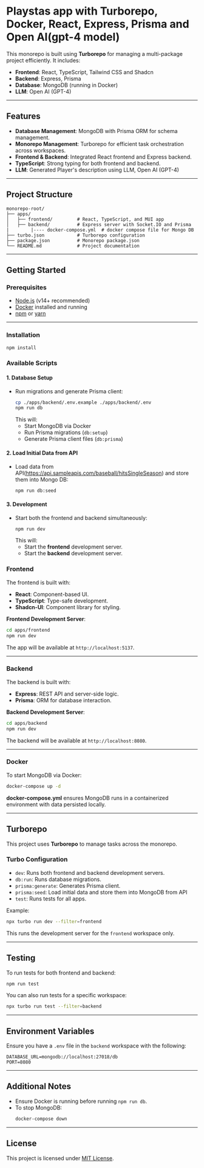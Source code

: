 # **Playstas app with Turborepo, Docker, React, Express, Prisma and Open AI(gpt-4 model)**

This monorepo is built using **Turborepo** for managing a multi-package project efficiently. It includes:

- **Frontend**: React, TypeScript, Tailwind CSS and Shadcn
- **Backend**: Express, Prisma
- **Database**: MongoDB (running in Docker)
- **LLM**: Open AI (GPT-4)

---

## **Features**
- **Database Management**: MongoDB with Prisma ORM for schema management.
- **Monorepo Management**: Turborepo for efficient task orchestration across workspaces.
- **Frontend & Backend**: Integrated React frontend and Express backend.
- **TypeScript**: Strong typing for both frontend and backend.
- **LLM**: Generated Player's description using LLM, Open AI (GPT-4)

---

## **Project Structure**
```
monorepo-root/
├── apps/
│   ├── frontend/         # React, TypeScript, and MUI app
│   ├── backend/          # Express server with Socket.IO and Prisma
|        |---- docker-compose.yml  # docker compose file for Mongo DB
├── turbo.json            # Turborepo configuration
├── package.json          # Monorepo package.json
└── README.md             # Project documentation
```

---

## **Getting Started**

### **Prerequisites**
- [Node.js](https://nodejs.org/) (v14+ recommended)
- [Docker](https://www.docker.com/) installed and running
- [npm](https://www.npmjs.com/) or [yarn](https://yarnpkg.com/)

---

### **Installation**

   ```bash
   npm install
   ```

### **Available Scripts**

#### **1. Database Setup**
- Run migrations and generate Prisma client:
  ```bash
  cp ./apps/backend/.env.example ./apps/backend/.env
  npm run db
  ```
  This will:
  - Start MongoDB via Docker
  - Run Prisma migrations (`db:setup`)
  - Generate Prisma client files (`db:prisma`)

#### **2. Load Initial Data from API**
- Load data from API(https://api.sampleapis.com/baseball/hitsSingleSeason) and store them into Mongo DB:
  ```bash
  npm run db:seed
  ```

#### **3. Development**
- Start both the frontend and backend simultaneously:
  ```bash
  npm run dev
  ```
  This will:
  - Start the **frontend** development server.
  - Start the **backend** development server.

### **Frontend**
The frontend is built with:
- **React**: Component-based UI.
- **TypeScript**: Type-safe development.
- **Shadcn-UI**: Component library for styling.

**Frontend Development Server**:
```bash
cd apps/frontend
npm run dev
```

The app will be available at `http://localhost:5137`.

---

### **Backend**
The backend is built with:
- **Express**: REST API and server-side logic.
- **Prisma**: ORM for database interaction.

**Backend Development Server**:
```bash
cd apps/backend
npm run dev
```

The backend will be available at `http://localhost:8080`.

---

### **Docker**
To start MongoDB via Docker:
```bash
docker-compose up -d
```

**docker-compose.yml** ensures MongoDB runs in a containerized environment with data persisted locally.

---

## **Turborepo**
This project uses **Turborepo** to manage tasks across the monorepo.

### **Turbo Configuration**
- `dev`: Runs both frontend and backend development servers.
- `db:run`: Runs database migrations.
- `prisma:generate`: Generates Prisma client.
- `prisma:seed`: Load initial data and store them into MongoDB from API
- `test`: Runs tests for all apps.

Example:
```bash
npx turbo run dev --filter=frontend
```
This runs the development server for the `frontend` workspace only.

---

## **Testing**
To run tests for both frontend and backend:
```bash
npm run test
```

You can also run tests for a specific workspace:
```bash
npx turbo run test --filter=backend
```

---

## **Environment Variables**
Ensure you have a `.env` file in the `backend` workspace with the following:
```env
DATABASE_URL=mongodb://localhost:27018/db
PORT=8080
```

---

## **Additional Notes**
- Ensure Docker is running before running `npm run db`.
- To stop MongoDB:
  ```bash
  docker-compose down
  ```

---

## **License**
This project is licensed under [MIT License](LICENSE).
